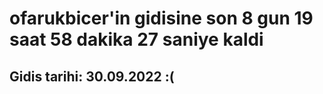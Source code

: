 # ofarukbicer'in gidisine son 8 gun 19 saat 58 dakika 27 saniye kaldi

## Gidis tarihi: 30.09.2022 :(